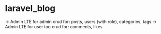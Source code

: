 # laravel_blog
-> Admin LTE for admin
    crud for:   posts, users (with role), categories, tags
-> Admin LTE             for user too
  crud for:   comments, likes
  
  
